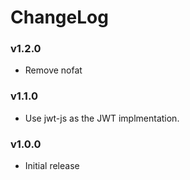# ChangeLog

### v1.2.0

* Remove nofat

### v1.1.0

* Use jwt-js as the JWT implmentation.

### v1.0.0

* Initial release
